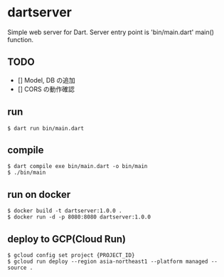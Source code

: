 # dartserver

Simple web server for Dart. Server entry point is 'bin/main.dart' main() function.

## TODO

- [] Model, DB の追加
- [] CORS の動作確認

## run

```shell
$ dart run bin/main.dart
```

## compile

```shell
$ dart compile exe bin/main.dart -o bin/main
$ ./bin/main
```

## run on docker

```shell
$ docker build -t dartserver:1.0.0 .
$ docker run -d -p 8080:8080 dartserver:1.0.0
```

## deploy to GCP(Cloud Run)

```shell
$ gcloud config set project {PROJECT_ID}
$ gcloud run deploy --region asia-northeast1 --platform managed --source .
```
